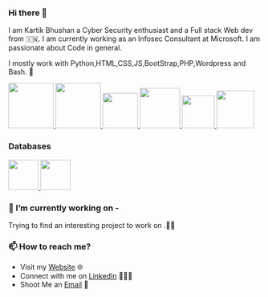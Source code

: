 ### Hi there 👋

I am Kartik Bhushan a Cyber Security enthusiast and a Full stack Web dev from 🇮🇳. I am currently working as an Infosec Consultant at Microsoft. I am passionate about Code in general.

I mostly work with Python,HTML,CSS,JS,BootStrap,PHP,Wordpress and Bash. 🚀

<p float="left">
  <a href="https://portal.azure.com" target="_blank" >
    <img src="https://dribbble.com/shots/10765125-Microsoft-Azure-Logo"  height="90" />
  </a>
  <a href="https://python.org/" target="_blank" >
    <img src="https://media1.giphy.com/media/KAq5w47R9rmTuvWOWa/giphy.gif"  height="90" />
  </a>
  <a href="https://www.w3.org/wiki/The_web_standards_model_-_HTML_CSS_and_JavaScript" target="_blank" >
    <img src="https://raw.githubusercontent.com/itsksaurabh/itsksaurabh/master/assets/html-css-js.png" height="70" />
  </a>
  <a href="https://www.php.net/" target="_blank" >
    <img src="https://media.giphy.com/media/JqDcpPX8vWahUny0pE/giphy.gif"  height="80" /> 
  </a>
  <a href="https://www.gnu.org/software/bash/" target="_blank" >
    <img src="https://cdn.freebiesupply.com/logos/thumbs/2x/bash-1-logo.png"  height="65" />
  </a>
  <a href="https://wordpress.org/" target="_blank" >
    <img src="https://media.giphy.com/media/3de1kqCxacXCh2s3NF/giphy.gif"  height="75" />
  </a>
 </p>
  
### Databases 
<p float="left">
   <a href="https://www.mysql.com/" target="_blank" >
    <img src="https://banner2.cleanpng.com/20180803/abq/kisspng-mysql-cluster-database-management-system-%E4%B8%93-%E9%A2%98-%E5%92%96-%E5%95%A1-%E4%B8%8E-%E4%BB%A3-%E7%A0%81-5b640d8b2a2e53.6067051415332837231728.jpg" height="60" />
  </a>
  </a>
    <a href="https://www.mongodb.com/" target="_blank" >
    <img src="https://www.logolynx.com/images/logolynx/cf/cf72126a3551b816d617a06ffb01388b.png" height="60" />
  </a> 
</p>


### 🔭 I’m currently working on -

Trying to find an interesting project to work on .🐱‍💻 

### 📫 How to reach me?

 - Visit my [Website](https://kartikbhushan.github.io/Portfolio-Gatsby/) 🌐
 - Connect with me on [LinkedIn](https://www.linkedin.com/in/kartik-bhushan-977a0716b/) 👨🏻‍💻
 - Shoot Me an [Email](mailto:kbhushan@microsoft.com) 💌
 
